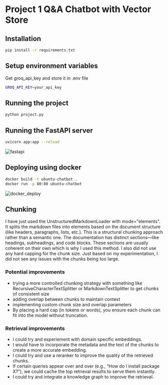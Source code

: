 # Project 1 Q&A Chatbot with Vector Store

## Installation

```bash
pip install -r requirements.txt
```

## Setup environment variables

Get groq_api_key and store it in .env file

```bash
GROQ_API_KEY=your_api_key
```


## Running the project

```bash
python project.py
```

## Running the FastAPI server

```bash
uvicorn app:app --reload
```

![fastapi](https://github.com/user-attachments/assets/b340b5aa-0c41-4670-bec3-1a88a8921de5)


## Deploying using docker

```bash
docker build -t ubuntu-chatbot .
docker run -p 80:80 ubuntu-chatbot
```

![docker_deploy](https://github.com/user-attachments/assets/e1c82d16-b467-42f3-a174-2550f7512004)

## Chunking

I have just used the UnstructuredMarkdownLoader with mode="elements". It splits the markdown files into elements based on the document structure (like headers, paragraphs, lists, etc.). This is a structural chunking approach rather than a semantic one. The documentation has distinct sections—like headings, subheadings, and code blocks. These sections are usually coherent on their own which is why I used this method. I also did not use any hard capping for the chunk size. Just based on my experimentation, I did not see any issues with the chunks being too large.

### Potential improvements

- trying a more controlled chunking strategy with something like RecursiveCharacterTextSplitter or MarkdownTextSplitter to get chunks of consistent size
- adding overlap between chunks to maintain context
- implementing custom chunk size and overlap parameters
- By placing a hard cap (in tokens or words), you ensure each chunk can fit into the model without truncation.

### Retrieval improvements

- I could try and experiement with domain specific embeddings.
- I would have to incorporate the metadata and the text of the chunks to create a more accurate embedding.
- I could try and use a reranker to improve the quality of the retrieved chunks.
- If certain queries appear over and over (e.g., “How do I install package X?”), we could cache the top retrieval results to serve them instantly.
- I could try and integrate a knowledge graph to improve the retrieval.
